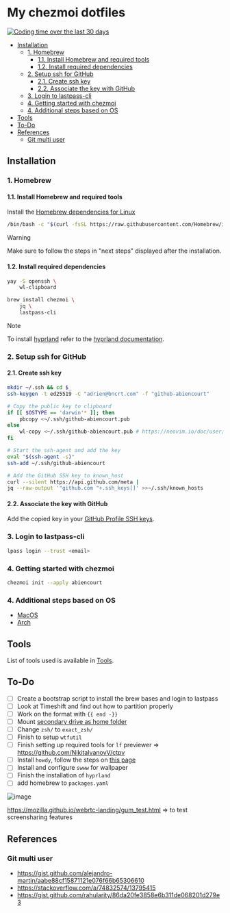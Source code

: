 # My chezmoi dotfiles

[![Coding time over the last 30 days](https://wakapi.dev/api/badge/abiencourt/interval:30_days/label:chezmoi?label=last%2030d)](https://wakapi.dev/)

<!-- toc -->

- [Installation](#installation)
  - [1. Homebrew](#1-homebrew)
    - [1.1. Install Homebrew and required tools](#11-install-homebrew-and-required-tools)
    - [1.2. Install required dependencies](#12-install-required-dependencies)
  - [2. Setup ssh for GitHub](#2-setup-ssh-for-github)
    - [2.1. Create ssh key](#21-create-ssh-key)
    - [2.2. Associate the key with GitHub](#22-associate-the-key-with-github)
  - [3. Login to lastpass-cli](#3-login-to-lastpass-cli)
  - [4. Getting started with chezmoi](#4-getting-started-with-chezmoi)
  - [4. Additional steps based on OS](#4-additional-steps-based-on-os)
- [Tools](#tools)
- [To-Do](#to-do)
- [References](#references)
  - [Git multi user](#git-multi-user)

<!-- tocstop -->

## Installation

### 1. Homebrew

#### 1.1. Install Homebrew and required tools

Install the [Homebrew dependencies for Linux](https://docs.brew.sh/Homebrew-on-Linux#requirements)

```bash
/bin/bash -c "$(curl -fsSL https://raw.githubusercontent.com/Homebrew/install/HEAD/install.sh)"
```

> [!WARNING]
> Make sure to follow the steps in "next steps" displayed after the installation.

#### 1.2. Install required dependencies

```bash
yay -S openssh \
    wl-clipboard

brew install chezmoi \
    jq \
    lastpass-cli
```

> [!NOTE]
> To install [hyprland](https://hyprland.org/) refer to the [hyprland documentation](docs/HYPRLAND.md).

### 2. Setup ssh for GitHub

#### 2.1. Create ssh key

```bash
mkdir ~/.ssh && cd $_
ssh-keygen -t ed25519 -C "adrien@bncrt.com" -f "github-abiencourt"

# Copy the public key to clipboard
if [[ $OSTYPE == 'darwin'* ]]; then
    pbcopy <~/.ssh/github-abiencourt.pub
else
    wl-copy <~/.ssh/github-abiencourt.pub # https://neovim.io/doc/user/provider.html#provider-clipboard
fi

# Start the ssh-agent and add the key
eval "$(ssh-agent -s)"
ssh-add ~/.ssh/github-abiencourt

# Add the GitHub SSH key to known_host
curl --silent https://api.github.com/meta |
jq --raw-output '"github.com "+.ssh_keys[]' >>~/.ssh/known_hosts
```

#### 2.2. Associate the key with GitHub

Add the copied key in your [GitHub Profile SSH keys](https://github.com/settings/keys).

### 3. Login to lastpass-cli

```bash
lpass login --trust <email>
```

### 4. Getting started with chezmoi

```bash
chezmoi init --apply abiencourt
```

### 4. Additional steps based on OS

- [MacOS](docs/MACOS.md)
- [Arch](docs/ARCH.md)

## Tools

List of tools used is available in [Tools](/docs/TOOLS.md).

## To-Do

- [ ] Create a bootstrap script to install the brew bases and login to lastpass
- [ ] Look at Timeshift and find out how to partition properly
- [ ] Work on the format with `{{ end -}}`
- [ ] Mount [secondary drive as home folder](https://www.howtogeek.com/442101/how-to-move-your-linux-home-directory-to-another-hard-drive/)
- [ ] Change `zsh/` to `exact_zsh/`
- [ ] Finish to setup `wtfutil`
- [ ] Finish setting up required tools for `lf` previewer => <https://github.com/NikitaIvanovV/ctpv>
- [ ] Install `howdy`, follow the steps on [this page](https://forum.endeavouros.com/t/tutorial-installing-howdy-now-its-personal/38095)
- [ ] Install and configure `swww` for wallpaper
- [ ] Finish the installation of `hyprland`
- [ ] add homebrew to `packages.yaml`

![image](https://github.com/agoodshort/dotfiles/assets/33832653/f9eaa504-ca26-4b2b-bd64-a3a4da49b793)

<https://mozilla.github.io/webrtc-landing/gum_test.html> => to test screensharing features

## References

### Git multi user

- <https://gist.github.com/alejandro-martin/aabe88cf15871121e076f66b65306610>
- <https://stackoverflow.com/a/74832574/13795415>
- <https://gist.github.com/rahularity/86da20fe3858e6b311de068201d279e3>
